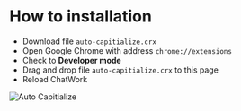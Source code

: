 # How to installation

* Download file ``auto-capitialize.crx``
* Open Google Chrome with address ``chrome://extensions``
* Check to __Developer mode__
* Drag and drop file ``auto-capitialize.crx`` to this page
* Reload ChatWork

![Auto Capitialize](http://i.giphy.com/l2QZRNGmQMQZazNXa.gif)
